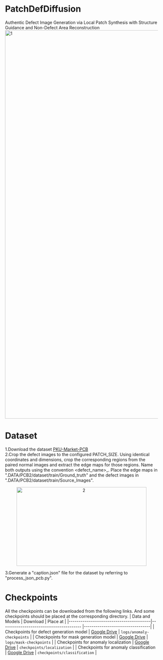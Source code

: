 # PatchDefDiffusion
Authentic Defect Image Generation via Local Patch Synthesis with Structure Guidance and Non-Defect Area Reconstruction
<img width="4426" height="1277" alt="1" src="https://github.com/user-attachments/assets/eb9d1fe1-1ed9-45d3-9627-f600bba2efc6" />
# Dataset
1.Download the dataset [PKU-Market-PCB](https://robotics.pkusz.edu.cn/resources/dataset/)  
2.Crop the defect images to the configured PATCH_SIZE. Using identical coordinates and dimensions, crop the corresponding regions from the paired normal images and extract the edge maps for those regions. Name both outputs using the convention <defect_name>_<index>. Place the edge maps in ".DATA/PCB2/dataset/train/Ground_truth" and the defect images in ".DATA/PCB2/dataset/train/Source_Images".
<p align="center">
 <img width="428" height="259" alt="2" src="https://github.com/user-attachments/assets/dc5c4d3b-c4c9-44fe-a67d-cff2930002cb" />
</p>  
3.Generate a "caption.json" file for the dataset by referring to "process_json_pcb.py". 

# Checkpoints
All the checkpoints can be downloaded from the following links. And some checkpoints should be placed at the corresponding directory.
| Data and Models                          | Download                                                                                                    | Place at                         |
|------------------------------------------|-----------------------------------------                                                                    |----------------------------------|
| Checkpoints for defect generation model  | [Google Drive](https://drive.google.com/drive/folders/1SXWqeQsvFmXdcNOugFKvp17Q4VLPnIYW?usp=drive_link)     | `logs/anomaly-checkpoints`       |
| Checkpoints for mask generation model    | [Google Drive](https://example.com)                                                                         | `logs/mask-checkpoints`          |
| Checkpoints for anomaly localization     | [Google Drive](https://example.com)                                                                         | `checkpoints/localization`       |
| Checkpoints for anomaly classification   | [Google Drive](https://example.com)                                                                         | `checkpoints/classification`     |

